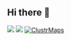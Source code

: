 ## Hi there 👋

<!--
**mylRalph/mylRalph** is a ✨ _special_ ✨ repository because its `README.md` (this file) appears on your GitHub profile.

Here are some ideas to get you started:

- 🔭 I’m currently working on ...
- 🌱 I’m currently learning ...
- 👯 I’m looking to collaborate on ...
- 🤔 I’m looking for help with ...
- 💬 Ask me about ...
- 📫 How to reach me: ...
- 😄 Pronouns: ...
- ⚡ Fun fact: ...
-->
![](https://komarev.com/ghpvc/?username=mylRalph)
![](https://hit.yhype.me/github/profile?account_id=95121572)
[![ClustrMaps](https://www.clustrmaps.com/map_v2.png?d=g7JgWAnNj6K9wyvCSpRZpiWYhKDXlksO8sRGHl3tkCg&cl=ffffff)](https://clustrmaps.com/site/1c3ot)
